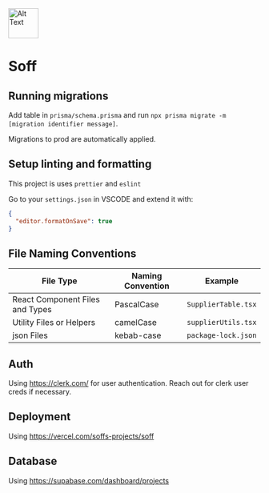 <img src="https://github.com/bhausleitner/soff/assets/58265021/40b428ec-cf52-43df-a64a-51d70e1f5466" alt="Alt Text" height="60" />

# Soff

## Running migrations

Add table in `prisma/schema.prisma` and run `npx prisma migrate -m [migration identifier message]`.

Migrations to prod are automatically applied.

## Setup linting and formatting

This project is uses `prettier` and `eslint`

Go to your `settings.json` in VSCODE and extend it with:

```json
{
  "editor.formatOnSave": true
}
```

## File Naming Conventions

| File Type                          | Naming Convention                      | Example             |
|------------------------------------|----------------------------------------|---------------------|
| React Component Files and Types    | PascalCase                             | `SupplierTable.tsx` |
| Utility Files or Helpers           | camelCase                              | `supplierUtils.tsx` |
| json Files                         | kebab-case                             | `package-lock.json` |


## Auth

Using https://clerk.com/ for user authentication. Reach out for clerk user creds if necessary.

## Deployment

Using https://vercel.com/soffs-projects/soff

## Database

Using https://supabase.com/dashboard/projects
